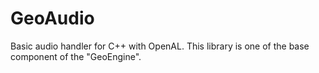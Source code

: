 # GeoAudio
Basic audio handler for C++ with OpenAL. This library is one of the base component of the "GeoEngine".
